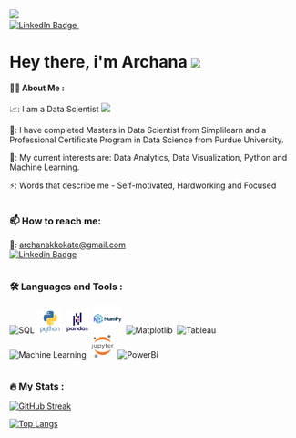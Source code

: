 <div id="header">
  <img src="https://media.giphy.com/media/uLGINkpekEo98BP5gN/giphy.gif" width="150"/>
<div id="badges">
  <a href="https://www.linkedin.com/in/archana-k-kokate">
    <img src="https://img.shields.io/badge/LinkedIn-blue?style=for-the-badge&logo=linkedin&logoColor=white" alt="LinkedIn Badge"/>
  </a>
    <img src="https://komarev.com/ghpvc/?username=Archanakokate&style=flat-square&color=blue" alt=""/>
    <h1>
  Hey there, i'm Archana
    <img src="https://media.giphy.com/media/hvRJCLFzcasrR4ia7z/giphy.gif" width="30px"/> 
  

   
#### :woman_technologist: About Me :

  📈: I am a Data Scientist <img src="https://media.giphy.com/media/WUlplcMpOCEmTGBtBW/giphy.gif" width="30">
    
  🌱: I have completed Masters in Data Scientist from Simplilearn and a Professional Certificate Program in Data Science from Purdue University.
 
  🔭: My current interests are: Data Analytics, Data Visualization, Python and Machine Learning.
    
  ⚡: Words that describe me - Self-motivated, Hardworking and Focused
  
<pre></pre>
 ### :mailbox: How to reach me: 
    
 📧: archanakkokate@gmail.com  
 [![Linkedin Badge](https://img.shields.io/badge/-Archana-blue?style=flat&logo=Linkedin&logoColor=white)](https://www.linkedin.com/in/archana-k-kokate)
 
   <pre></pre>
### :hammer_and_wrench: Languages and Tools :

  <img src="https://logodix.com/logo/541959.jpg" title="SQL" alt="SQL" width="42" height="39"/>&nbsp;
  <img src="https://raw.githubusercontent.com/devicons/devicon/1119b9f84c0290e0f0b38982099a2bd027a48bf1/icons/python/python-original-wordmark.svg" title="Python" alt="Python" width="40" height="40"/>&nbsp;
  <img src="https://raw.githubusercontent.com/devicons/devicon/1119b9f84c0290e0f0b38982099a2bd027a48bf1/icons/pandas/pandas-original-wordmark.svg" title="Pandas" alt="Pandas" width="40" height="40"/>&nbsp;
  <img src="https://raw.githubusercontent.com/devicons/devicon/1119b9f84c0290e0f0b38982099a2bd027a48bf1/icons/numpy/numpy-original-wordmark.svg" title="Numpy" alt="Numpy" width="50" height="50"/>&nbsp;
  <img src="https://tse1.mm.bing.net/th?id=OIP.NT9HaSvsugqVnRD-kkG3YgAAAA&pid=Api&P=0" title="Matplotlib" alt="Matplotlib " width="40" height="40"/>&nbsp;
  <img src="https://tse4.mm.bing.net/th?id=OIP.yM7x388e75H5LOzKjYkkGwHaHa&pid=Api&P=0" title="Tableau" alt="Tableau" width="50" height="50"/>&nbsp;
  <img src="https://tse4.mm.bing.net/th?id=OIP.D9-oNGwUhrQ2RgdY6vZGbAHaIR&pid=Api&P=0"  title="Machine Learning" alt="Machine Learning" width="45" height="45"/>&nbsp;
  <img src="https://raw.githubusercontent.com/devicons/devicon/1119b9f84c0290e0f0b38982099a2bd027a48bf1/icons/jupyter/jupyter-original-wordmark.svg" title="Jupyter" alt="Jupyter" width="40" height="40"/>&nbsp;
  <img src="https://tse3.mm.bing.net/th?id=OIP.8L63X2Xej2fTw9TAOtFGjQAAAA&pid=Api&P=0&h=180" title="PowerBI" alt="PowerBi" width="40" height="40"/>&nbsp; 
 
<pre></pre>       

### :fire: My Stats :
[![GitHub Streak](http://github-readme-streak-stats.herokuapp.com?user=Archanakokate&theme=dark&background=000000)](https://git.io/streak-stats)

[![Top Langs](https://github-readme-stats.vercel.app/api/top-langs/?username=Archanakokate&layout=compact&theme=vision-friendly-dark)](https://github.com/anuraghazra/github-readme-stats)
</div>
